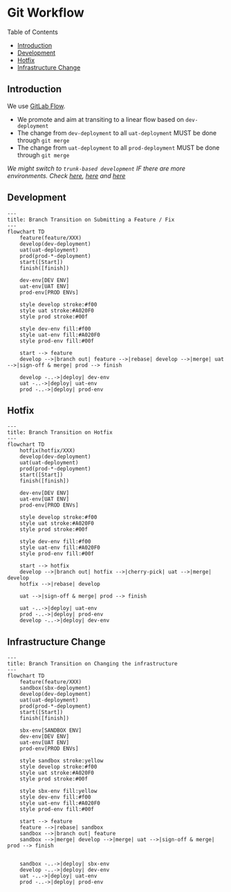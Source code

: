 # Git Workflow <!-- omit in toc -->

Table of Contents

- [Introduction](#introduction)
- [Development](#development)
- [Hotfix](#hotfix)
- [Infrastructure Change](#infrastructure-change)

## Introduction

We use [GitLab Flow](https://about.gitlab.com/topics/version-control/what-is-gitlab-flow).

- We promote and aim at transiting to a linear flow based on `dev-deployment`
- The change from `dev-deployment` to all `uat-deployment` MUST be done through `git merge`
- The change from `uat-deployment` to all `prod-deployment` MUST be done through `git merge`

*We might switch to `trunk-based development` IF there are more environments. Check [here](https://www.atlassian.com/continuous-delivery/continuous-integration/trunk-based-development "Trunk-based development - Learn why this version control management practice is common practice among DevOps teams."), [here](https://trunkbaseddevelopment.com "Trunk Based Development: Introduction") and [here](https://cloud.google.com/architecture/devops/devops-tech-trunk-based-development "Prevent merge-conflict hassles with trunk-based development practices")*

## Development

```mermaid
---
title: Branch Transition on Submitting a Feature / Fix
---
flowchart TD
    feature(feature/XXX)
    develop(dev-deployment)
    uat(uat-deployment)
    prod(prod-*-deployment)
    start([Start])
    finish([finish])

    dev-env[DEV ENV]
    uat-env[UAT ENV]
    prod-env[PROD ENVs]

    style develop stroke:#f00
    style uat stroke:#A020F0
    style prod stroke:#00f

    style dev-env fill:#f00
    style uat-env fill:#A020F0
    style prod-env fill:#00f

    start --> feature
    develop -->|branch out| feature -->|rebase| develop -->|merge| uat -->|sign-off & merge| prod --> finish

    develop -..->|deploy| dev-env
    uat -..->|deploy| uat-env
    prod -..->|deploy| prod-env
```

## Hotfix

```mermaid
---
title: Branch Transition on Hotfix
---
flowchart TD
    hotfix(hotfix/XXX)
    develop(dev-deployment)
    uat(uat-deployment)
    prod(prod-*-deployment)
    start([Start])
    finish([finish])

    dev-env[DEV ENV]
    uat-env[UAT ENV]
    prod-env[PROD ENVs]

    style develop stroke:#f00
    style uat stroke:#A020F0
    style prod stroke:#00f

    style dev-env fill:#f00
    style uat-env fill:#A020F0
    style prod-env fill:#00f

    start --> hotfix
    develop -->|branch out| hotfix -->|cherry-pick| uat -->|merge| develop
    hotfix -->|rebase| develop

    uat -->|sign-off & merge| prod --> finish

    uat -..->|deploy| uat-env
    prod -..->|deploy| prod-env
    develop -..->|deploy| dev-env
```

## Infrastructure Change

```mermaid
---
title: Branch Transition on Changing the infrastructure
---
flowchart TD
    feature(feature/XXX)
    sandbox(sbx-deployment)
    develop(dev-deployment)
    uat(uat-deployment)
    prod(prod-*-deployment)
    start([Start])
    finish([finish])

    sbx-env[SANDBOX ENV]
    dev-env[DEV ENV]
    uat-env[UAT ENV]
    prod-env[PROD ENVs]

    style sandbox stroke:yellow
    style develop stroke:#f00
    style uat stroke:#A020F0
    style prod stroke:#00f

    style sbx-env fill:yellow
    style dev-env fill:#f00
    style uat-env fill:#A020F0
    style prod-env fill:#00f

    start --> feature
    feature -->|rebase| sandbox
    sandbox -->|branch out| feature
    sandbox -->|merge| develop -->|merge| uat -->|sign-off & merge| prod --> finish


    sandbox -..->|deploy| sbx-env
    develop -..->|deploy| dev-env
    uat -..->|deploy| uat-env
    prod -..->|deploy| prod-env
```
